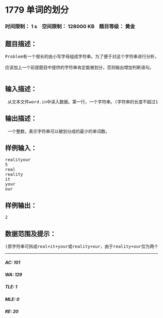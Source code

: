 # 1779 单词的划分   
### 时间限制： 1 s&nbsp;&nbsp;&nbsp;&nbsp;空间限制： 128000 KB&nbsp;&nbsp;&nbsp;&nbsp;题目等级： 黄金  
## 题目描述：  

<pre>
Problem有一个很长的由小写字母组成字符串。为了便于对这个字符串进行分析，需要将它划分成若干个部分，每个部分称为一个单词。出于减少分析量的目的，我们希望划分出的单词数越少越好。Output一个整数，表示字符串可以被划分成的最少的单词数。

应该加上一个前提题目中提供的字符串肯定能被划分，否则输出增加判断语句。

</pre>
  
  
## 输入描述：  

<pre>
 从文本文件word.in中读入数据。第一行，一个字符串。(字符串的长度不超过100)，第二行一个整数n，表示单词的个数。(n<=100)，第3~n+2行，每行列出一个单词。
</pre>
  
  
## 输出描述：  

<pre>
 一个整数，表示字符串可以被划分成的最少的单词数。
</pre>
  
  
## 样例输入：  

<pre>
realityour  
5  
real  
reality  
it  
your  
our
</pre>
  
  
## 样例输出：  

<pre>
2
</pre>
  
  
## 数据范围及提示：  

<pre>
(原字符串可拆成real+it+your或reality+our，由于reality+our仅为两个部分，因此最优解为2，另外注意，单词列表中的每个单词都可以重复使用多次，也可以不用)
</pre>
  
  
***  

##### AC: 101  
##### WA: 129  
##### TLE: 1  
##### MLE: 0  
##### RE: 20  

